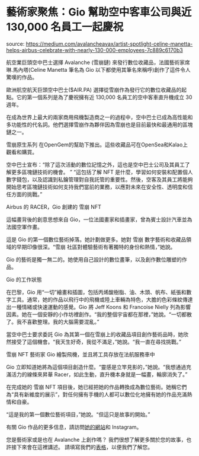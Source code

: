 # 藝術家聚焦：Gio 幫助空中客車公司與近 130,000 名員工一起慶祝
source: https://medium.com/avalancheavax/artist-spotlight-celine-manetta-helps-airbus-celebrate-with-nearly-130-000-employees-7c889c6170b3

航空業巨頭空中巴士選擇 Avalanche (雪崩鏈) 來發行數位收藏品，法國藝術家席琳.馬內塔(Celine Manetta 筆名為 Gio 以下都使用其筆名來稱呼)創作了這件令人驚嘆的作品。

歐洲航空航天巨頭空中巴士($AIR.PA) 選擇從雪崩作為發行它的數位收藏品的起點。它的第一個系列是為了慶祝擁有近 130,000 名員工的空中客車直升機成立 30 週年。

在成為世界上最大的兩家商用飛機製造商之一的過程中，空中巴士已成為高性能和多功能性的代名詞。他們選擇雪崩作為夥伴因為雪崩也是目前最快和最通用的區塊鏈之一。

雪崩原生系列 <RACER by Airbus> 在OpenGem的幫助下推出。這些收藏品可在OpenSea和Kalao上觀看和購買。

空中巴士宣布：“除了這次活動的數位記憶之外，這也是空中巴士公司及其員工了解更多區塊鏈技術的機會。 ” “這包括了解 NFT 是什麼，學習如何安裝和配置個人數字錢包，以及認識到私鑰管理對自我託管的重要性。然後，空客及其員工將能夠開始思考區塊鏈技術如何支持我們當前的業務，以應對未來在安全性、透明度和信任方面的挑戰。”

Airbus 的 RACER，Gio 創建的 雪崩 NFT

這幅畫背後的創意思想來自 Gio，一位法國畫家和插畫家，曾為賓士設計汽車並為法國空軍作畫。

這是 Gio 的第一個數位藝術掉落。她計劃做更多。她對 雪崩 數字藝術和收藏品領域的早期印像很深。“雪崩 社區對體驗藝術有著獨特的身份和熱情，”她說。

Gio 的藝術是獨一無二的。她使用自己設計的數位畫筆，以及創作數位雕塑的作品。


Gio 的工作狀態


在巴黎，Gio 用“一切”繪畫和插圖，包括丙烯酸樹脂、油、木頭、帆布、紙張和數字工具。通常，她的作品以飛行中的飛機或陸上車輛為特色，大膽的色彩條紋傳達出一種情緒或快速運動的感覺。Gio 將 Jeff Koons 和 Francoise Nielly 列為影響因素。她在一個安靜的小作坊裡創作。“我的整個宇宙都在那裡，”她說。“一切都散了。我不喜歡整理。我的大腦需要混亂。”

當空中巴士要求委託 Gio 為其第一個在雪崩上的收藏品項目創作藝術品時，她欣然接受了這個機會。“我天生好奇，我從不滿足，”她說。“我一直在尋找挑戰。”

雪崩 NFT 藝術家 Gio 繪製飛機，並且將工具存放在法航服務車中

Gio 立即知道她將為這個項目創造什麼。“靈感是立竿見影的，”她說。“我想通過充滿活力的線條來昇華 Racer，如此生動，直升機本身就是一幅畫，輪廓消失了。”

在完成她的 雪崩 NFT 項目後，她已經把她的作品轉換成為數位藝術。她稱它們為“具有新維度的展示”，對任何擁有手機的人都可以數位化地擁有她的作品充滿熱情和自豪。

“這是我的第一個數位藝術項目，”她說。“但這只是故事的開始。”

有關 Gio 作品的更多信息，請訪問[她的網站](https://www.giomanetta.fr/)和 Instagram。


您是藝術家或是也在 Avalanche 上創作嗎？ 我們很想了解更多關於您的故事，也許接下來會在這裡講述。 請填寫我們的[表格](https://avalancheavax.typeform.com/to/SZ0f3due?typeform-source=medium.com)，以便我們了解您。

